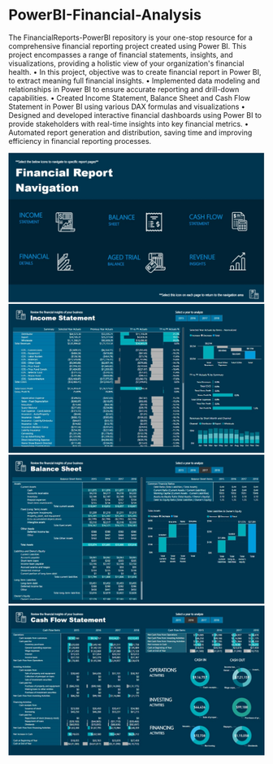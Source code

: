 # PowerBI-Financial-Analysis
The FinancialReports-PowerBI repository is your one-stop resource for a comprehensive financial reporting project created using Power BI. This project encompasses a range of financial statements, insights, and visualizations, providing a holistic view of your organization's financial health.
•	In this project, objective was to create financial report in Power BI, to extract meaning full financial insights.
•	Implemented data modeling and relationships in Power BI to ensure accurate reporting and drill-down capabilities.
•	Created Income Statement, Balance Sheet and Cash Flow Statement in Power BI using various DAX formulas and visualizations 
•	Designed and developed interactive financial dashboards using Power BI to provide stakeholders with real-time insights into key financial metrics.
•	Automated report generation and distribution, saving time and improving efficiency in financial reporting processes.

![Alt text](https://github.com/SoviD7/PowerBI-Financial-Analysis/blob/main/ascfs.jpg?raw=true)
![Alt text](https://github.com/SoviD7/PowerBI-Financial-Analysis/blob/main/Untitleddc.jpg?raw=true)
![Alt text](https://github.com/SoviD7/PowerBI-Financial-Analysis/blob/main/scsdv.jpg?raw=true)
![Alt text](https://github.com/SoviD7/PowerBI-Financial-Analysis/blob/main/csc.jpg?raw=true)
